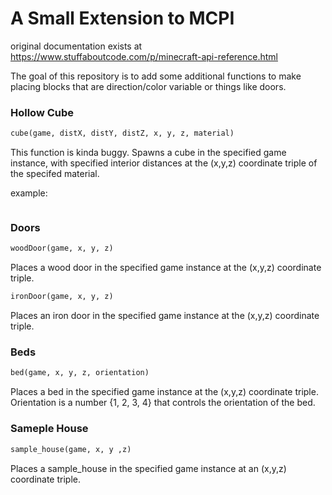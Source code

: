 # A Small Extension to MCPI
original documentation exists at https://www.stuffaboutcode.com/p/minecraft-api-reference.html

The goal of this repository is to add some additional functions to make placing blocks that are direction/color variable or things like doors.

### Hollow Cube

```python
cube(game, distX, distY, distZ, x, y, z, material)
```
This function is kinda buggy. Spawns a cube in the specified game instance, with specified interior distances at the (x,y,z) coordinate triple of the specifed material.

example:
```python

```

### Doors

```python
woodDoor(game, x, y, z)
```
Places a wood door in the specified game instance at the (x,y,z) coordinate triple.
```python
ironDoor(game, x, y, z)
```
Places an iron door in the specified game instance at the (x,y,z) coordinate triple.

### Beds

```python
bed(game, x, y, z, orientation)
```
Places a bed in the specified game instance at the (x,y,z) coordinate triple. Orientation is a number {1, 2, 3, 4} that controls the orientation of the bed.

### Sameple House

```python
sample_house(game, x, y ,z)
```
Places a sample_house in the specified game instance at an (x,y,z) coordinate triple.
